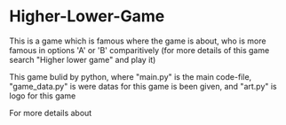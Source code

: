 # Higher-Lower-Game
This is a game which is famous where the game is about, who is more famous in options 'A' or 'B' comparitively (for more details of this game search "Higher lower game" and play it) 

This game bulid by python, where "main.py" is the main code-file, "game_data.py" is were datas for this game is been given, and "art.py" is logo for this game

For more details about
